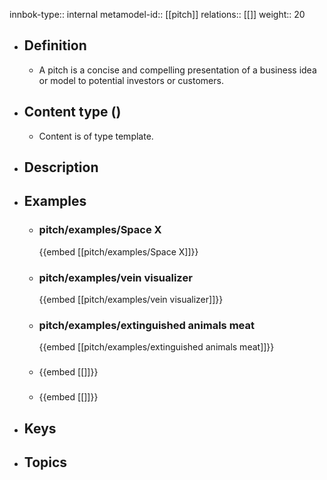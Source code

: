 innbok-type:: internal
metamodel-id:: [[pitch]]
relations:: [[]]
weight:: 20

- ## Definition
  - A pitch is a concise and compelling presentation of a business idea or model to potential investors or customers.
- ## Content type ()
  - Content is of type template.
  
- ## Description
- ## Examples
  - ### pitch/examples/Space X
    {{embed [[pitch/examples/Space X]]}}
  - ### pitch/examples/vein visualizer
    {{embed [[pitch/examples/vein visualizer]]}}
  - ### pitch/examples/extinguished animals meat
    {{embed [[pitch/examples/extinguished animals meat]]}}
  - ### 
    {{embed [[]]}}
  - ### 
    {{embed [[]]}}
  
- ## Keys
  
- ## Topics
  

